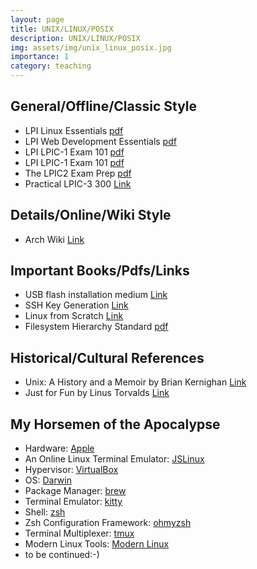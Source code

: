 ```yaml
---
layout: page
title: UNIX/LINUX/POSIX
description: UNIX/LINUX/POSIX
img: assets/img/unix_linux_posix.jpg
importance: 1
category: teaching
---
```


## General/Offline/Classic Style
* LPI Linux Essentials [pdf](https://learning.lpi.org/pdfstore/LPI-Learning-Material-010-160-en.pdf)  
* LPI Web Development Essentials [pdf](https://learning.lpi.org/pdfstore/LPI-Learning-Material-030-100-en.pdf)  
* LPI LPIC-1 Exam 101 [pdf](https://learning.lpi.org/pdfstore/LPI-Learning-Material-101-500-en.pdf)  
* LPI LPIC-1 Exam 101 [pdf](https://learning.lpi.org/pdfstore/LPI-Learning-Material-102-500-en.pdf)  
* The LPIC2 Exam Prep [pdf](https://lpic2book.github.io/src/pdf/lpic2book.pdf)  
* Practical LPIC-3 300 [Link](https://link.springer.com/book/10.1007/978-1-4842-4473-9)  

## Details/Online/Wiki Style
* Arch Wiki [Link](https://wiki.archlinux.org/)  

## Important Books/Pdfs/Links
* USB flash installation medium [Link](https://wiki.archlinux.org/title/USB_flash_installation_medium)  
* SSH Key Generation [Link](https://wiki.archlinux.org/title/SSH_keys)  
* Linux from Scratch [Link](https://www.linuxfromscratch.org/lfs/downloads/stable/LFS-BOOK-11.2.pdf)  
* Filesystem Hierarchy Standard [pdf](https://refspecs.linuxfoundation.org/FHS_3.0/fhs-3.0.pdf)  

## Historical/Cultural References
* Unix: A History and a Memoir by Brian Kernighan [Link](https://www.cs.princeton.edu/~bwk/memoir.html)  
* Just for Fun by Linus Torvalds [Link](HarperCollins)  

## My Horsemen of the Apocalypse
* Hardware: [Apple](https://www.apple.com/mac/)
* An Online Linux Terminal Emulator: [JSLinux](https://bellard.org/jslinux/)      
* Hypervisor: [VirtualBox](https://www.virtualbox.org/)  
* OS: [Darwin](https://github.com/apple/darwin-xnu)  
* Package Manager: [brew](https://brew.sh/)  
* Terminal Emulator: [kitty](https://sw.kovidgoyal.net/kitty/)  
* Shell: [zsh](https://www.zsh.org/)  
* Zsh Configuration Framework: [ohmyzsh](https://ohmyz.sh/)  
* Terminal Multiplexer: [tmux](https://github.com/tmux)  
* Modern Linux Tools: [Modern Linux](https://github.com/ibraheemdev/modern-unix)  
* to be continued:-)



